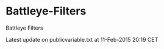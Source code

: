 Battleye-Filters
================

Battleye Filters

Latest update on publicvariable.txt at 11-Feb-2015 20:19 CET
